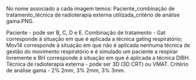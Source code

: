 No nome associado a cada imagem temos: Paciente_combinação de tratamento_técnica de radioterapia externa utilizada_critério de análise gama.PNG.

Paciente - pode ser B, C, D e E. Combinação de tratamento - Gat corresponde à situação em que é aplicada a técnica gating respiratório; Mov14 corresponde à situação em que não é aplicada nenhuma técnica de gestão do movimento respiratório e é simulado um paciente a respirar livremente e BH corresponde à situação em que é aplicada a técnica DIBH. Técnica de radioterapia externa - pode ser 3D (3D CRT) ou VMAT. Critério de análise gama - 2% 2mm, 3% 2mm, 3% 3mm.
